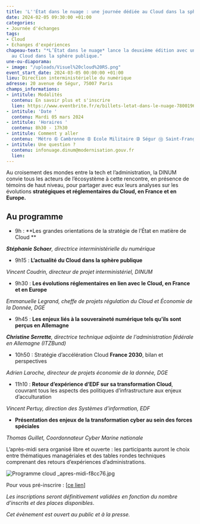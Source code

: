 ```yaml
---
title: 'L''État dans le nuage : une journée dédiée au Cloud dans la sphère publique'
date: 2024-02-05 09:30:00 +01:00
categories:
- Journée d'échanges
tags:
- Cloud
- Echanges d'expériences
chapeau-text: "*L’État dans le nuage* lance la deuxième édition avec une journée dédiée
  au Cloud dans la sphère publique."
une-ou-diaporama:
- image: "/uploads/Visuel%20cloud%20RS.png"
event_start_date: 2024-03-05 00:00:00 +01:00
lieu: Direction interministérielle du numérique
adresse: 20 avenue de Ségur, 75007 Paris
champs_informations:
- intitule: Modalités
  contenu: En savoir plus et s'inscrire
  lien: https://www.eventbrite.fr/e/billets-letat-dans-le-nuage-780019678857
- intitule: 'Date '
  contenu: Mardi 05 mars 2024
- intitule: 'Horaires '
  contenu: 8h30 - 17h30
- intitule: Comment y aller
  contenu: 'Métro ➅ Cambronne ➇ Ecole Militaire ➉ Ségur ⑬ Saint-François-Xavier '
- intitule: Une question ?
  contenu: infonuage.dinum@modernisation.gouv.fr
  lien: 
---
```


Au croisement des mondes entre la tech et l’administration, la DINUM convie tous les acteurs de l’écosystème à cette rencontre, en présence de témoins de haut niveau, pour partager avec eux leurs analyses sur les évolutions **stratégiques et réglementaires du Cloud, en France et en Europe.**

## Au programme

* 9h : **Les grandes orientations de la stratégie de l’État en matière de Cloud **

***Stéphanie Schaer**, directrice interministérielle du numérique*

* 9h15 : **L’actualité du Cloud dans la sphère publique**

*Vincent Coudrin, directeur de projet interministériel, DINUM*

* 9h30 : **Les évolutions réglementaires en lien avec le Cloud, en France et en Europe**

*Emmanuelle Legrand, cheffe de projets régulation du Cloud et Économie de la Donnée, DGE*

* 9h45 : **Les enjeux liés à la souveraineté numérique tels qu’ils sont perçus en Allemagne**

***Christine Serrette**, directrice technique adjointe de l'administration fédérale en Allemagne (ITZBund)*

* 10h50 : Stratégie d’accélération Cloud **France 2030**, bilan et perspectives

*Adrien Laroche, directeur de projets économie de la donnée, DGE*

* 11h10 : **Retour d’expérience d’EDF sur sa transformation Cloud**, couvrant tous les aspects des politiques d’infrastructure aux enjeux d’acculturation

*Vincent Pertuy, direction des Systèmes d’information, EDF*

* **Présentation des enjeux de la transformation cyber au sein des forces spéciales**

*Thomas Guillet, Coordonnateur Cyber Marine nationale*

L’après-midi sera organisé libre et ouverte : les participants auront le choix entre thématiques managériales et des tables rondes techniques comprenant des retours d’expériences d’administrations. 

![Programme cloud _apres-midi-f8cc76.jpg](/uploads/Programme%20cloud%20_apres-midi-f8cc76.jpg)

Pour vous pré-inscrire : [[ce lien](https://www.eventbrite.fr/e/billets-letat-dans-le-nuage-780019678857)]

*Les inscriptions seront définitivement validées en fonction du nombre d’inscrits et des places disponibles*.

*Cet évènement est ouvert au public et à la presse.*